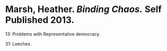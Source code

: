 # Marsh, Heather. *Binding Chaos.* Self Published 2013.  

13: Problems with Representative democracy.  

31: Leeches.  
